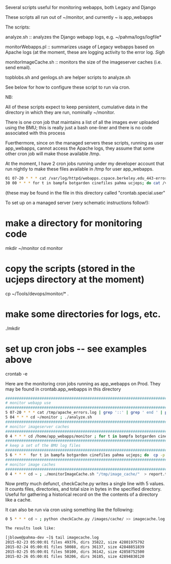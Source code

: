Several scripts useful for monitoring webapps, both Legacy and Django

These scripts all run out of ~/monitor, and currently ~ is app_webapps

The scripts:

analyze.sh :: analyzes the Django webapp logs, e.g. ~/pahma/logs/logfile*

monitorWebapps.pl :: summarizes usage of Legacy webapps based on Apache logs (at the moment, these
                     are logging activity to the error log. *Sigh*

monitorImageCache.sh :: monitors the size of the imageserver caches (i.e. send email).

topblobs.sh and genlogs.sh are helper scripts to analyze.sh

See below for how to configure these script to run via cron.

NB:

All of these scripts expect to keep persistent, cumulative data in the directory in which they are run,
nominally ~/monitor.

There is one cron job that maintains a list of all the images ever uploaded using the BMU; this is really
just a bash one-liner and there is no code associated with this process

Fuerthermore, since on the managed servers these scripts, running as user app_webapps, cannot access
the Apache logs, they assume that some other cron job will make those available /tmp.

At the moment, I have 2 cron jobs running under my developer account that run nightly to
make these files available in /tmp for user app_webapps.

```bash
01 07-20 * * * cat /var/log/httpd/webapps.cspace.berkeley.edu_443-error_log > /tmp/apache_errors.log
30 00 * * * for t in bampfa botgarden cinefiles pahma ucjeps; do cat /var/log/httpd/${t}.cspace.berkeley.edu_443-access_log | grep html | grep ${t} > /tmp/${t}.access.log ; done
```

(these may be found in the file in this directory called "crontab.special.user"

To set up on a managed server (very schematic instructions follow!):

# make a directory for monitoring code
mkdir ~/monitor
cd monitor
# copy the scripts (stored in the ucjeps directory at the moment)
cp ~/Tools/devops/monitor/* .
# make some directories for logs, etc.
./mkdir
# set up cron jobs -- see examples above
crontab -e

Here are the monitoring cron jobs running as app_webapps on Prod. They may be found in
crontab.app_webapps in this directory

```bash
##################################################################################
# monitor webapp use
##################################################################################
5 07-20 * * * cat /tmp/apache_errors.log | grep '::' | grep ' end ' | perl -pe 's/^.*?\[... (.*?)\].*client (.*?)\]/\1\t\2\t/;s/ *:: */\t/g;s/, refer.*webapp=/\t/;' > ~/monitor/currappuse.csv ; cat ~/monitor/currappuse.csv ~/monitor/webappuse.csv | sort -u > /tmp/tmp2 ; mv /tmp/tmp2 ~/monitor/webappuse.csv ; perl ~/monitor/monitorWebapps.pl ~/monitor/webappuse.csv > /var/www/static/webappuse.html
5 04 * * * cd ~/monitor ; ./analyze.sh
##################################################################################
# monitor imageserver caches
##################################################################################
0 4 * * * cd /home/app_webapps/monitor ; for t in bampfa botgarden cinefiles pahma ucjeps; do  ./monitorImageCache.sh ~/cache/$t  > report.txt 2>&1 ; cat report.txt | mail -s "image cache status" -- jblowe@berkeley.edu ; python checkCache.py ~/cache/$t >> $t.imagecache.log ; done
##################################################################################
# keep a set of the BMU log files
##################################################################################
5 6 * * *  for t in bampfa botgarden cinefiles pahma ucjeps; do  cp -p /tmp/image_upload_cache_${t}/*.csv  /home/app_webapps/monitor/image_upload_cache_${t}/  ; cp -p /tmp/image_upload_cache_${t}/*.trace.log  /home/app_webapps/monitor/image_upload_cache_${t}/ ; done
##################################################################################
# monitor image caches
##################################################################################
0 4 * * * cd ~ ; ./monitorImageCache.sh "/tmp/image_cache/"  > report.txt 2>&1 ; cat report.txt | mail -s "ucjeps cache status" -- jblowe@berkeley.edu
```

Now pretty much defunct, checkCache.py writes a single line with 5 values. It counts files, directories, and total size in bytes in the specified
directory.  Useful for gathering a historical record on the the contents of a directory like a cache.

It can also be run via cron using something like the following:

```bash
0 5 * * * cd ~ ; python checkCache.py /images/cache/ >> imagecache.log

The results look like:

[jblowe@pahma-dev ~]$ tail imagecache.log
2015-02-23 05:00:01 files 49376, dirs 35822, size 42801975792
2015-02-24 05:00:01 files 50088, dirs 36137, size 42848851839
2015-02-25 05:00:01 files 50100, dirs 36142, size 42858752500
2015-02-26 05:00:01 files 50206, dirs 36185, size 42894830120
```

